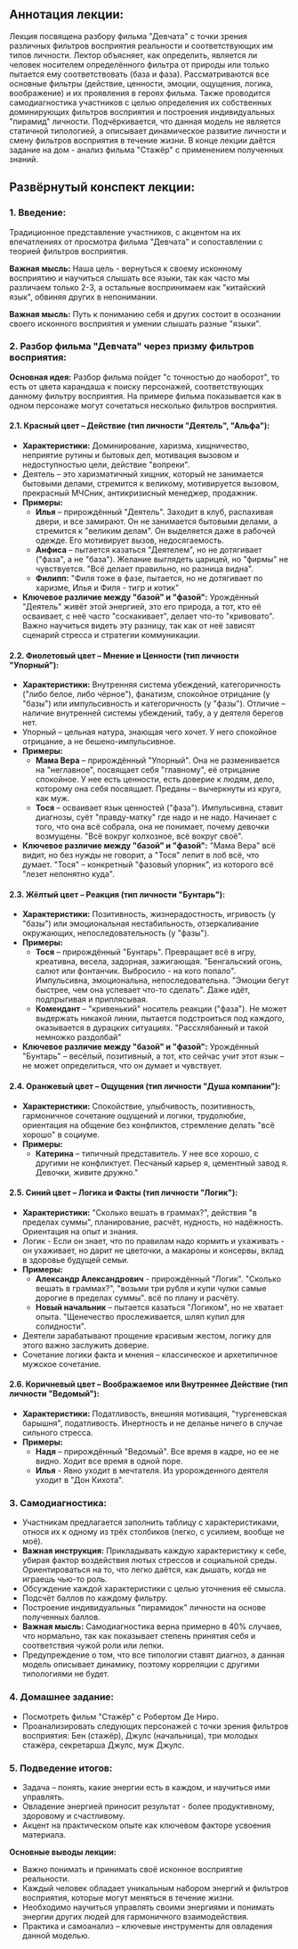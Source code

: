 ## Аннотация лекции:

Лекция посвящена разбору фильма "Девчата" с точки зрения различных фильтров восприятия реальности и соответствующих им типов личности. Лектор объясняет, как определить, является ли человек носителем определённого фильтра от природы или только пытается ему соответствовать (база и фаза). Рассматриваются все основные фильтры (действие, ценности, эмоции, ощущения, логика, воображение) и их проявления в героях фильма. Также проводится самодиагностика участников с целью определения их собственных доминирующих фильтров восприятия и построения индивидуальных "пирамид" личности. Подчёркивается, что данная модель не является статичной типологией, а описывает динамическое развитие личности и смену фильтров восприятия в течение жизни. В конце лекции даётся задание на дом - анализ фильма "Стажёр" с применением полученных знаний.

## Развёрнутый конспект лекции:

### 1. Введение:

Традиционное представление участников, с акцентом на их впечатлениях от просмотра фильма "Девчата" и сопоставлении с теорией фильтров восприятия.

**Важная мысль:** Наша цель - вернуться к своему исконному восприятию и научиться слышать все языки, так как часто мы различаем только 2-3, а остальные воспринимаем как "китайский язык", обвиняя других в непонимании.

**Важная мысль:** Путь к пониманию себя и других состоит в осознании своего исконного восприятия и умении слышать разные "языки".

### 2. Разбор фильма "Девчата" через призму фильтров восприятия:

**Основная идея:** Разбор фильма пойдет "с точностью до наоборот", то есть от цвета карандаша к поиску персонажей, соответствующих данному фильтру восприятия.
На примере фильма показывается как в одном персонаже могут сочетаться несколько фильтров восприятия.

#### 2.1. Красный цвет – Действие (тип личности "Деятель", "Альфа"):

* **Характеристики:** Доминирование, харизма, хищничество, неприятие рутины и бытовых дел, мотивация вызовом и недоступностью цели, действие "вопреки".
*  Деятель – это харизматичный хищник, который не занимается бытовыми делами, стремится к великому, мотивируется вызовом, прекрасный МЧСник, антикризисный менеджер, продажник.
* **Примеры:**
    * **Илья** – прирождённый "Деятель". Заходит в клуб, распахивая двери, и все замирают. Он не занимается бытовыми делами, а стремится к "великим делам". Он выделяется даже в рабочей одежде. Его мотивирует вызов, недосягаемость.
    * **Анфиса** – пытается казаться "Деятелем", но не дотягивает ("фаза", а не "база"). Желание выглядеть царицей, но "фирмы" не чувствуется.  "Всё делает правильно, но разница видна".
    * **Филипп:** "Филя тоже в фазе, пытается, но не дотягивает по харизме, Илья и Филя - тигр и котик"
* **Ключевое различие между "базой" и "фазой":** Урождённый "Деятель" живёт этой энергией, это его природа, а тот, кто её осваивает, с неё часто "соскакивает", делает что-то "кривовато". Важно научиться видеть эту разницу, так как от неё зависят сценарий стресса и стратегии коммуникации.

#### 2.2. Фиолетовый цвет – Мнение и Ценности (тип личности "Упорный"):

* **Характеристики:** Внутренняя система убеждений, категоричность ("либо белое, либо чёрное"), фанатизм, спокойное отрицание (у "базы") или импульсивность и категоричность (у "фазы"). Отличие – наличие внутренней системы убеждений, табу, а у деятеля берегов нет.
*  Упорный – цельная натура, знающая чего хочет. У него спокойное отрицание, а не бешено-импульсивное.
* **Примеры:**
    * **Мама Вера** – прирождённый "Упорный". Она не разменивается на "неглавное", посвящает себя "главному", её отрицание спокойное. У нее есть ценности, есть доверие к людям, дело, которому она себя посвящает. Преданы – вычеркнуты из круга, как муж.
    * **Тося** – осваивает язык ценностей ("фаза"). Импульсивна, ставит диагнозы, суёт "правду-матку" где надо и не надо. Начинает с того, что она всё собрала, она не понимает, почему девочки возмущены. "Всё вокруг колхозное, всё вокруг своё".
* **Ключевое различие между "базой" и "фазой":** "Мама Вера" всё видит, но без нужды не говорит, а "Тося" лепит в лоб всё, что думает.  "Тося" – конкретный "фазовый упорник", из которого всё "лезет непонятно куда".

#### 2.3. Жёлтый цвет – Реакция (тип личности "Бунтарь"):

* **Характеристики:** Позитивность, жизнерадостность, игривость (у "базы") или эмоциональная нестабильность, отзеркаливание окружающих, непоследовательность (у "фазы").
* **Примеры:**
    * **Тося** – прирождённый "Бунтарь". Превращает всё в игру, креативна, весела, задорная, зажигающая. "Бенгальский огонь, салют или фонтанчик. Выбросило - на кого попало". Импульсивна, эмоциональна, непоследовательна. "Эмоции бегут быстрее, чем она успевает что-то сделать". Даже идёт, подпрыгивая и приплясывая.
    * **Комендант** – "кривенький" носитель реакции ("фаза"). Не может выдержать никакой линии, пытается подстроиться под каждого, оказывается в дурацких ситуациях. "Рассхлябанный и такой немножко раздолбай"
* **Ключевое различие между "базой" и "фазой":** Урождённый "Бунтарь" – весёлый, позитивный, а тот, кто сейчас учит этот язык – не может определиться, что он думает и чувствует.

#### 2.4. Оранжевый цвет – Ощущения (тип личности "Душа компании"):

* **Характеристики:** Спокойствие, улыбчивость, позитивность, гармоничное сочетание ощущений и логики, трудолюбие, ориентация на общение без конфликтов, стремление делать "всё хорошо" в социуме.
* **Примеры:**
    * **Катерина** – типичный представитель. У нее все хорошо, с другими не конфликтует. Песчаный карьер я, цементный завод я. Девочки, живите дружно."

#### 2.5. Синий цвет – Логика и Факты (тип личности "Логик"):

* **Характеристики:** "Сколько вешать в граммах?", действия "в пределах суммы", планирование, расчёт, нудность, но надёжность. Ориентация на опыт и знания.
*  Логик - Если он знает, что по правилам надо кормить и ухаживать - он ухаживает, но дарит не цветочки, а макароны и консервы, вклад в здоровье будущей семьи.
* **Примеры:**
    * **Александр Александрович** - прирождённый "Логик". "Сколько вешать в граммах?", "возьми три рубля и купи чулки самые дорогие в пределах суммы". всё по плану и расчёту.
    * **Новый начальник** – пытается казаться "Логиком", но не хватает опыта. "Щенечество прослеживается, шляп купил для солидности".
* Деятели зарабатывают прощение красивым жестом, логику для этого важно заслужить доверие.
* Сочетание логики факта и мнения – классическое и архетипичное мужское сочетание.

#### 2.6. Коричневый цвет – Воображаемое или Внутреннее Действие (тип личности "Ведомый"):

* **Характеристики:** Податливость, внешняя мотивация, "тургеневская барышня", податливость. Инертность и не деланье ничего в случае сильного стресса.
* **Примеры:**
    * **Надя** – прирождённый "Ведомый". Все время в кадре, но ее не видно. Ходит все время в одной поре.
    * **Илья** - Явно уходит в мечтателя. Из уророжденного деятеля уходит в "Дон Кихота".

### 3. Самодиагностика:

* Участникам предлагается заполнить таблицу с характеристиками, относя их к одному из трёх столбиков (легко, с усилием, вообще не моё).
* **Важная инструкция:** Прикладывать каждую характеристику к себе, убирая фактор воздействия лютых стрессов и социальной среды. Ориентироваться на то, что легко даётся, как дышать, когда не играешь чью-то роль.
* Обсуждение каждой характеристики с целью уточнения её смысла.
* Подсчёт баллов по каждому фильтру.
* Построение индивидуальных "пирамидок" личности на основе полученных баллов.
* **Важная мысль:** Самодиагностика верна примерно в 40% случаев, что нормально, так как показывает степень принятия себя и соответствия чужой роли или лепки.
* Предупреждение о том, что все типологии ставят диагноз, а данная модель описывает динамику, поэтому корреляции с другими типологиями не будет.

### 4. Домашнее задание:

* Посмотреть фильм "Стажёр" с Робертом Де Ниро.
* Проанализировать следующих персонажей с точки зрения фильтров восприятия: Бен (стажёр), Джулс (начальница), три молодых стажёра, секретарша Джулс, муж Джулс.

### 5. Подведение итогов:

* Задача – понять, какие энергии есть в каждом, и научиться ими управлять.
* Овладение энергией приносит результат - более продуктивному, здоровому и счастливому.
* Акцент на практическом опыте как ключевом факторе усвоения материала.

**Основные выводы лекции:**

* Важно понимать и принимать своё исконное восприятие реальности.
* Каждый человек обладает уникальным набором энергий и фильтров восприятия, которые могут меняться в течение жизни.
* Необходимо научиться управлять своими энергиями и понимать энергии других людей для гармоничного взаимодействия.
* Практика и самоанализ – ключевые инструменты для овладения данной моделью.
